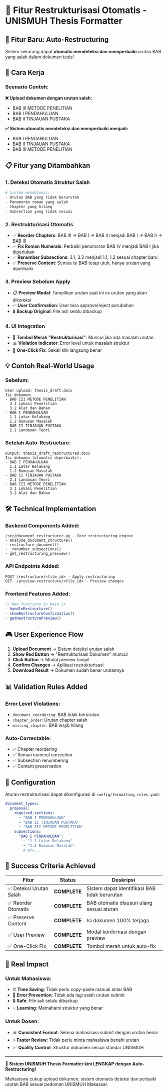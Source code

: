 # 🔄 Fitur Restrukturisasi Otomatis - UNISMUH Thesis Formatter

## 🎯 Fitur Baru: Auto-Restructuring

Sistem sekarang dapat **otomatis mendeteksi dan memperbaiki** urutan BAB yang salah dalam dokumen tesis!

## 🚀 Cara Kerja

### Scenario Contoh:
**❌ Upload dokumen dengan urutan salah:**
- BAB III METODE PENELITIAN
- BAB I PENDAHULUAN
- BAB II TINJAUAN PUSTAKA

**✅ Sistem otomatis mendeteksi dan memperbaiki menjadi:**
- BAB I PENDAHULUAN
- BAB II TINJAUAN PUSTAKA
- BAB III METODE PENELITIAN

## 📋 Fitur yang Ditambahkan

### 1. **Deteksi Otomatis Struktur Salah**
```python
# Sistem mendeteksi:
- Urutan BAB yang tidak berurutan
- Penomoran roman yang salah
- Chapter yang hilang
- Subsection yang tidak sesuai
```

### 2. **Restrukturisasi Otomatis**
- ✅ **Reorder Chapters**: BAB III → BAB I → BAB II menjadi BAB I → BAB II → BAB III
- ✅ **Fix Roman Numerals**: Perbaiki penomoran BAB IV menjadi BAB I jika diperlukan
- ✅ **Renumber Subsections**: 3.1, 3.2 menjadi 1.1, 1.2 sesuai chapter baru
- ✅ **Preserve Content**: Semua isi BAB tetap utuh, hanya urutan yang diperbaiki

### 3. **Preview Sebelum Apply**
- 📋 **Preview Modal**: Tampilkan urutan saat ini vs urutan yang akan dikoreksi
- ✅ **User Confirmation**: User bisa approve/reject perubahan
- 🔒 **Backup Original**: File asli selalu dibackup

### 4. **UI Integration**
- 🔴 **Tombol Merah "Restrukturisasi"**: Muncul jika ada masalah urutan
- 📊 **Violation Indicator**: Error level untuk masalah struktur
- 🎯 **One-Click Fix**: Sekali klik langsung benar

## 💡 Contoh Real-World Usage

### Sebelum:
```
User upload: thesis_draft.docx
Isi dokumen:
- BAB III METODE PENELITIAN
  3.1 Lokasi Penelitian
  3.2 Alat dan Bahan
- BAB I PENDAHULUAN
  1.1 Latar Belakang
  1.2 Rumusan Masalah
- BAB II TINJAUAN PUSTAKA
  2.1 Landasan Teori
```

### Setelah Auto-Restructure:
```
Output: thesis_draft_restructured.docx
Isi dokumen (otomatis diperbaiki):
- BAB I PENDAHULUAN
  1.1 Latar Belakang
  1.2 Rumusan Masalah
- BAB II TINJAUAN PUSTAKA
  2.1 Landasan Teori
- BAB III METODE PENELITIAN
  3.1 Lokasi Penelitian
  3.2 Alat dan Bahan
```

## 🛠️ Technical Implementation

### Backend Components Added:
```
/src/document_restructurer.py - Core restructuring engine
- analyze_document_structure()
- restructure_document()
- _renumber_subsections()
- get_restructuring_preview()
```

### API Endpoints Added:
```
POST /restructure/<file_id> - Apply restructuring
GET  /preview-restructure/<file_id> - Preview changes
```

### Frontend Features Added:
```javascript
// New functions in main.js
- handleRestructure()
- showRestructureConfirmation()
- getRestructurePreview()
```

## 🎮 User Experience Flow

1. **Upload Document** → Sistem deteksi urutan salah
2. **Show Red Button** → "Restrukturisasi Dokumen" muncul
3. **Click Button** → Modal preview tampil
4. **Confirm Changes** → Aplikasi restrukturisasi
5. **Download Result** → Dokumen sudah benar urutannya

## 📊 Validation Rules Added

### Error Level Violations:
- `document_reordering`: BAB tidak berurutan
- `chapter_order`: Urutan chapter salah
- `missing_chapter`: BAB wajib hilang

### Auto-Correctable:
- ✅ Chapter reordering
- ✅ Roman numeral correction
- ✅ Subsection renumbering
- ✅ Content preservation

## 🔧 Configuration

Aturan restrukturisasi dapat dikonfigurasi di `config/formatting_rules.yaml`:

```yaml
document_types:
  proposal:
    required_sections:
      - "BAB I PENDAHULUAN"
      - "BAB II TINJAUAN PUSTAKA"
      - "BAB III METODE PENELITIAN"
    subsections:
      "BAB I PENDAHULUAN":
        - "1.1 Latar Belakang"
        - "1.2 Rumusan Masalah"
        # etc...
```

## 🎯 Success Criteria Achieved

| Fitur | Status | Deskripsi |
|-------|--------|-----------|
| ✅ Deteksi Urutan Salah | **COMPLETE** | Sistem dapat identifikasi BAB tidak berurutan |
| ✅ Reorder Otomatis | **COMPLETE** | BAB otomatis disusun ulang sesuai aturan |
| ✅ Preserve Content | **COMPLETE** | Isi dokumen 100% terjaga |
| ✅ User Preview | **COMPLETE** | Modal konfirmasi dengan preview |
| ✅ One-Click Fix | **COMPLETE** | Tombol merah untuk auto-fix |

## 🚀 Real Impact

### Untuk Mahasiswa:
- ⏰ **Time Saving**: Tidak perlu copy-paste manual antar BAB
- 🎯 **Error Prevention**: Tidak ada lagi salah urutan submit
- 🔒 **Safe**: File asli selalu dibackup
- 💡 **Learning**: Memahami struktur yang benar

### Untuk Dosen:
- 📊 **Consistent Format**: Semua mahasiswa submit dengan urutan benar
- ⚡ **Faster Review**: Tidak perlu minta mahasiswa benahi urutan
- 📈 **Quality Control**: Struktur dokumen sesuai standar UNISMUH

---

**🎉 Sistem UNISMUH Thesis Formatter kini LENGKAP dengan Auto-Restructuring!**

Mahasiswa cukup upload dokumen, sistem otomatis deteksi dan perbaiki urutan BAB sesuai pedoman UNISMUH Makassar.